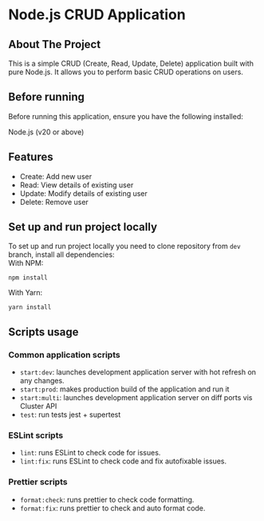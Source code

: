 # Node.js CRUD Application

## About The Project

This is a simple CRUD (Create, Read, Update, Delete) application built with pure Node.js. It allows you to perform basic CRUD operations on users.

## Before running
Before running this application, ensure you have the following installed:

Node.js (v20 or above)

## Features

- Create: Add new user
- Read: View details of existing user
- Update: Modify details of existing user
- Delete: Remove user

## Set up and run project locally

To set up and run project locally you need to clone repository from `dev` branch, install all dependencies:  
With NPM:

```
npm install
```

With Yarn:

```
yarn install
```
## Scripts usage

### Common application scripts

- `start:dev`: launches development application server with hot refresh on any changes.
- `start:prod`: makes production build of the application and run it
- `start:multi`: launches development application server on diff ports vis Cluster API
- `test`: run tests jest + supertest

### ESLint scripts

- `lint`: runs ESLint to check code for issues.
- `lint:fix`: runs ESLint to check code and fix autofixable issues.

### Prettier scripts

- `format:check`: runs prettier to check code formatting.
- `format:fix`: runs prettier to check and auto format code.
